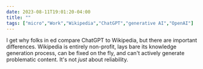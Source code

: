 ---date: 2023-08-11T19:01:20-04:00title: ""tags: ["micro","Work","Wikipedia","ChatGPT","generative AI","OpenAI"]---I get why folks in ed compare ChatGPT to Wikipedia, but there are important differences. Wikipedia is entirely non-profit, lays bare its knowledge generation process, can be fixed on the fly, and can't actively generate problematic content. It's not *just* about reliability.